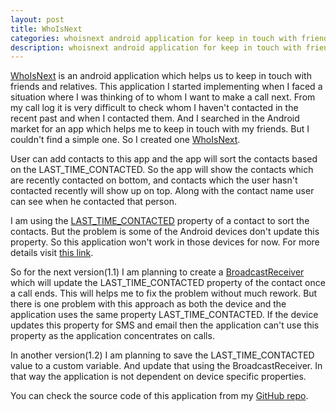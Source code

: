 ```yaml
---
layout: post
title: WhoIsNext
categories: whoisnext android application for keep in touch with friends or relatives 
description: whoisnext android application for keep in touch with friends or relatives
---
```


[WhoIsNext](http://market.android.com/details?id=com.abhidsm.whoisnext) is an android application which helps us to keep in touch
with friends and relatives. This application I started implementing
when I faced a situation where I was thinking of to whom I want to
make a call next. From my call log it is very difficult to check whom
I haven't contacted in the recent past and when I contacted them. And
I searched in the Android market for an app which helps me to keep in
touch with my friends. But I couldn't find a simple one. So I created
one [WhoIsNext](http://market.android.com/details?id=com.abhidsm.whoisnext).

User can add contacts to this app and the app will sort the contacts
based on the LAST_TIME_CONTACTED. So the app will show the contacts
which are recently contacted on bottom, and contacts which the user
hasn't contacted recently will show up on top. Along with the contact
name user can see when he contacted that person. 

I am using the [LAST_TIME_CONTACTED](http://developer.android.com/reference/android/provider/ContactsContract.Contacts.html) property of a contact to sort the
contacts. But the problem is some of the Android devices don't update
this property. So this application won't work in those devices for
now. For more details visit [this
link](http://stackoverflow.com/questions/5009072/problem-with-times-contacted-value-in-android-contacts-data?rq=1).

So for the next version(1.1) I am planning to create a [BroadcastReceiver](http://www.vogella.com/articles/AndroidBroadcastReceiver/article.html)
which will update the LAST_TIME_CONTACTED property of the contact once
a call ends. This will helps me to fix the problem without much
rework. But there is one problem with this approach as both the device and the
application uses the same property LAST_TIME_CONTACTED. If the
device updates this property for SMS and email then the application
can't use this property as the application concentrates on calls.

In another version(1.2) I am planning to save the LAST_TIME_CONTACTED
value to a custom variable. And update that using the
BroadcastReceiver. In that way the application is not dependent on
device specific properties.

You can check the source code of this application from my [GitHub repo](https://github.com/abhidsm/who-is-next).

